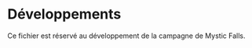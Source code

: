
# Développements
Ce fichier est réservé au développement de la campagne de Mystic Falls.
<!--stackedit_data:
eyJoaXN0b3J5IjpbLTE1OTIzNzE2ODRdfQ==
-->